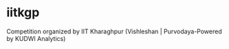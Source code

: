 # iitkgp
Competition organized by IIT Kharaghpur (Vishleshan | Purvodaya-Powered by KUDWI Analytics)
